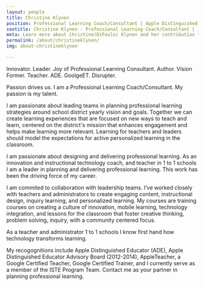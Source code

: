 ```yaml
---
layout: people
title: Christine Klynen
position: Professional Learning Coach/Consultant | Apple Distinguished Educator | United States
seotitle: Christine Klynen - Professional Learning Coach/Consultant | Joy of Professional Learning
meta: Learn more about Christine(DiPaulo) Klynen and her contribution to the Joy of Professional Learning
permalink: /about/christineklynen/
img: about-christineklynen

---
```

Innovator. Leader. Joy of Professional Learning Consultant. Author. Vision Former. Teacher. ADE. GoolgeET. Disrupter. 

Passion drives us. I am a Professional Learning Coach/Consultant. My passion is my talent. 

I am passionate about leading teams in planning professional learning strategies around school district yearly vision and goals. Together we can create learning experiences that are focused on new ways to teach and learn, centered on the district's mission that enhances engagement and helps make learning more relevant. Learning for teachers and leaders should model the expectations for active personalized learning in the classroom. 

I am passionate about designing and delivering professional learning. As an innovation and instructional technology coach, and teacher in 1 to 1 schools I am a leader in planning and delivering professional learning. This work has been the driving force of my career. 

I am commited to collaboration with leadership teams. I‘ve worked closely with teachers and administrators to create engaging content, instructional design, inquiry learning, and personalized learning. My courses are training courses on creating a culture of innovation, mobile learning, technology integration, and lessons for the classroom that foster creative thinking, problem solving, inquiry, with a community centered focus. 

As a teacher and administrator 1 to 1 schools I know first hand how technology transforms learning. 

My recogognitions include Apple Distinguished Educator (ADE), Apple Distinguished Educator Advisory Board (2012-2014), AppleTeacher, a Google Certified Teacher, Google Certified Trainer, and I currently serve as a member of the ISTE Program Team.
Contact me as your partner in planning professional learning. 
